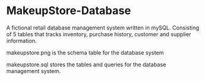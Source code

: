 # MakeupStore-Database
A fictional retail database management system written in mySQL. Consisting of 5 tables that tracks inventory, purchase history, customer and supplier information.

makeupstore.png is the schema table for the database system

makeupstore.sql stores the tables and queries for the database management system.
